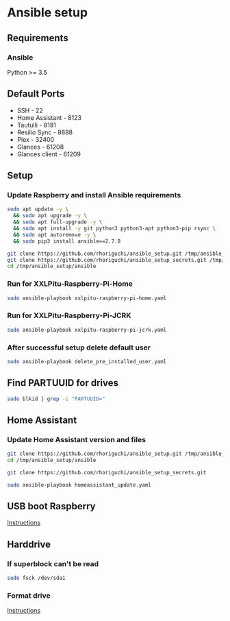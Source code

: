 # Ansible setup

## Requirements

### Ansible
Python >= 3.5

## Default Ports

- SSH - 22
- Home Assistant - 8123
- Tautulli - 8181
- Resilio Sync - 8888
- Plex - 32400
- Glances - 61208
- Glances client - 61209

## Setup

### Update Raspberry and install Ansible requirements

```bash
sudo apt update -y \
  && sudo apt upgrade -y \
  && sudo apt full-upgrade -y \
  && sudo apt install -y git python3 python3-apt python3-pip rsync \
  && sudo apt autoremove -y \
  && sudo pip3 install ansible==2.7.8

git clone https://github.com/rhoriguchi/ansible_setup.git /tmp/ansible_setup
git clone https://github.com/rhoriguchi/ansible_setup_secrets.git /tmp/ansible_setup/ansible/ansible_setup_secrets
cd /tmp/ansible_setup/ansible
```

### Run for XXLPitu-Raspberry-Pi-Home

```bash
sudo ansible-playbook xxlpitu-raspberry-pi-home.yaml
```

### Run for XXLPitu-Raspberry-Pi-JCRK

```bash
sudo ansible-playbook xxlpitu-raspberry-pi-jcrk.yaml
```

### After successful setup delete default user

```bash
sudo ansible-playbook delete_pre_installed_user.yaml
```

## Find PARTUUID for drives

```bash
sudo blkid | grep -i "PARTUUID="
```

## Home Assistant

### Update Home Assistant version and files

```bash
git clone https://github.com/rhoriguchi/ansible_setup.git /tmp/ansible_setup
cd /tmp/ansible_setup/ansible

git clone https://github.com/rhoriguchi/ansible_setup_secrets.git

sudo ansible-playbook homeassistant_update.yaml
```

## USB boot Raspberry

[Instructions](ressources/USB_boot_raspberry.md)

## Harddrive

### If superblock can't be read

```bash
sudo fsck /dev/sda1
```

### Format drive

[Instructions](ressources/Format_drive.md)

